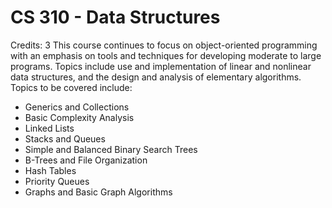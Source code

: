 # CS 310 - Data Structures
Credits: 3
This course continues to focus on object-oriented programming with an emphasis on tools and techniques for developing moderate to large programs. Topics include use and implementation of linear and nonlinear data structures, and the design and analysis of elementary algorithms.
<br/>
Topics to be covered include:<br/>

- Generics and Collections
- Basic Complexity Analysis
- Linked Lists
- Stacks and Queues
- Simple and Balanced Binary Search Trees
- B-Trees and File Organization
- Hash Tables
- Priority Queues
- Graphs and Basic Graph Algorithms
